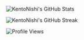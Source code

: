 ![KentoNishi's GitHub Stats](https://github-readme-stats.vercel.app/api?username=KentoNishi&show_icons=true&theme=dark)

![KentoNishi's GitHub Streak](https://github-readme-streak-stats.herokuapp.com/?user=KentoNishi)

![Profile Views](https://komarev.com/ghpvc/?username=KentoNishi)
